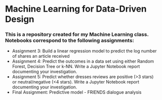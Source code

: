 # Machine Learning for Data-Driven Design 
### This is a repository created for my Machine Learning class. Notebooks correspond to the following assignments:
* Assignment 3: Build a linear regression model to predict the log number of shares an article received
* Assignment 4: Predict the outcomes in a data set using either Random Forest, Decision Tree or k-NN. Write a Jupyter Notebook report documenting your investigation.
* Assignment 5: Predict whether dresses reviews are positive (>3 stars) or neutral/negative (<4 stars). Write a Jupyter Notebook report documenting your investigation.
* Final Assignment: Predictive model - FRIENDS dialogue analysis
